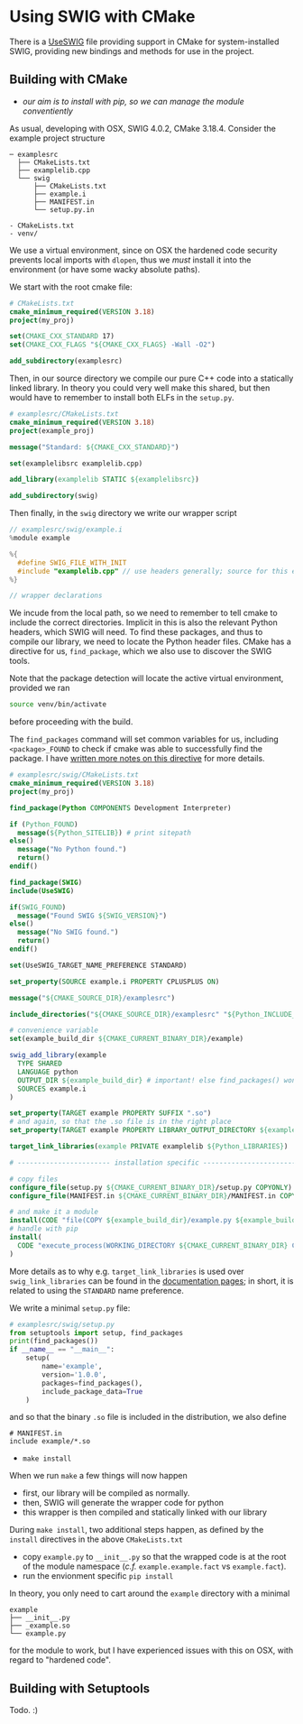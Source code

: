 # Using SWIG with CMake
There is a [UseSWIG](https://cmake.org/cmake/help/latest/module/UseSWIG.html) file providing support in CMake for system-installed SWIG, providing new bindings and methods for use in the project.


## Building with CMake
- *our aim is to install with pip, so we can manage the module conventiently*

As usual, developing with OSX, SWIG 4.0.2, CMake 3.18.4. Consider the example project structure
```
─ examplesrc
  ├── CMakeLists.txt
  ├── examplelib.cpp
  └── swig
      ├── CMakeLists.txt
      ├── example.i
      ├── MANIFEST.in
      └── setup.py.in

- CMakeLists.txt
- venv/
```
We use a virtual environment, since on OSX the hardened code security prevents local imports with `dlopen`, thus we *must* install it into the environment (or have some wacky absolute paths).


We start with the root cmake file:
```cmake
# CMakeLists.txt
cmake_minimum_required(VERSION 3.18)
project(my_proj)

set(CMAKE_CXX_STANDARD 17)
set(CMAKE_CXX_FLAGS "${CMAKE_CXX_FLAGS} -Wall -O2")

add_subdirectory(examplesrc)
```

Then, in our source directory we compile our pure C++ code into a statically linked library. In theory you could very well make this shared, but then would have to remember to install both ELFs in the `setup.py`.
```cmake
# examplesrc/CMakeLists.txt
cmake_minimum_required(VERSION 3.18)
project(example_proj)

message("Standard: ${CMAKE_CXX_STANDARD}")

set(examplelibsrc examplelib.cpp)

add_library(examplelib STATIC ${examplelibsrc})

add_subdirectory(swig)
```

Then finally, in the `swig` directory we write our wrapper script
```c
// examplesrc/swig/example.i
%module example

%{
  #define SWIG_FILE_WITH_INIT
  #include "examplelib.cpp" // use headers generally; source for this example
%}

// wrapper declarations
```
We incude from the local path, so we need to remember to tell cmake to include the correct directories. Implicit in this is also the relevant Python headers, which SWIG will need. To find these packages, and thus to compile our library, we need to locate the Python header files. CMake has a directive for us, `find_package`, which we also use to discover the SWIG tools.

Note that the package detection will locate the active virtual environment, provided we ran
```bash
source venv/bin/activate
```
before proceeding with the build.

The `find_packages` command will set common variables for us, including `<package>_FOUND` to check if cmake was able to successfully find the package. I have [written more notes on this directive](https://github.com/dustpancake/dust-notes/blob/master/cpp/cmake.md) for more details.

```cmake
# examplesrc/swig/CMakeLists.txt
cmake_minimum_required(VERSION 3.18)
project(my_proj)

find_package(Python COMPONENTS Development Interpreter)

if (Python_FOUND)
  message(${Python_SITELIB}) # print sitepath
else()
  message("No Python found.")
  return()
endif()

find_package(SWIG)
include(UseSWIG)

if(SWIG_FOUND)
  message("Found SWIG ${SWIG_VERSION}")
else()
  message("No SWIG found.")
  return()
endif()

set(UseSWIG_TARGET_NAME_PREFERENCE STANDARD)

set_property(SOURCE example.i PROPERTY CPLUSPLUS ON)

message("${CMAKE_SOURCE_DIR}/examplesrc")

include_directories("${CMAKE_SOURCE_DIR}/examplesrc" "${Python_INCLUDE_DIRS}")

# convenience variable
set(example_build_dir ${CMAKE_CURRENT_BINARY_DIR}/example)

swig_add_library(example
  TYPE SHARED
  LANGUAGE python
  OUTPUT_DIR ${example_build_dir} # important! else find_packages() wont find
  SOURCES example.i
)

set_property(TARGET example PROPERTY SUFFIX ".so")
# and again, so that the .so file is in the right place
set_property(TARGET example PROPERTY LIBRARY_OUTPUT_DIRECTORY ${example_build_dir})

target_link_libraries(example PRIVATE examplelib ${Python_LIBRARIES})

# ----------------------- installation specific ----------------------- #

# copy files
configure_file(setup.py ${CMAKE_CURRENT_BINARY_DIR}/setup.py COPYONLY)
configure_file(MANIFEST.in ${CMAKE_CURRENT_BINARY_DIR}/MANIFEST.in COPYONLY)

# and make it a module
install(CODE "file(COPY ${example_build_dir}/example.py ${example_build_dir}/__init__.py)")
# handle with pip
install(
  CODE "execute_process(WORKING_DIRECTORY ${CMAKE_CURRENT_BINARY_DIR} COMMAND ${Python_EXECUTABLE} -m pip install .)"
)
```
More details as to why e.g. `target_link_libraries` is used over `swig_link_libraries` can be found in the [documentation pages](https://cmake.org/cmake/help/latest/module/UseSWIG.html); in short, it is related to using the `STANDARD` name preference.

We write a minimal `setup.py` file:
```py
# examplesrc/swig/setup.py
from setuptools import setup, find_packages
print(find_packages())
if __name__ == "__main__":
    setup(
        name='example',
        version='1.0.0',
        packages=find_packages(),
        include_package_data=True
    )
```
and so that the binary `.so` file is included in the distribution, we also define
```
# MANIFEST.in
include example/*.so
```

- `make install`

When we run `make` a few things will now happen

- first, our library will be compiled as normally.
- then, SWIG will generate the wrapper code for python
- this wrapper is then compiled and statically linked with our library

During `make install`, two additional steps happen, as defined by the `install` directives in the above `CMakeLists.txt`

- copy `example.py` to `__init__.py` so that the wrapped code is at the root of the module namespace (*c.f.* `example.example.fact` vs `example.fact`).
- run the envionment specific `pip install`

In theory, you only need to cart around the `example` directory with a minimal
```
example
├── __init__.py
├── _example.so
└── example.py
```
for the module to work, but I have experienced issues with this on OSX, with regard to "hardened code".


## Building with Setuptools
Todo. :)
